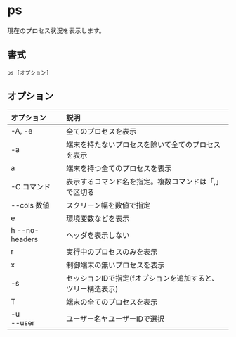 # ps

現在のプロセス状況を表示します。

## 書式

```
ps [オプション]
```

## オプション

|オプション|説明|
|:--|:--|
|-A, -e|全てのプロセスを表示|
|-a|端末を持たないプロセスを除いて全てのプロセスを表示|
|a|端末を持つ全てのプロセスを表示|
|-C コマンド|表示するコマンド名を指定。複数コマンドは「,」で区切る|
|--cols 数値|スクリーン幅を数値で指定|
|e|環境変数などを表示|
|h --no-headers|ヘッダを表示しない|
|r|実行中のプロセスのみを表示|
|x|制御端末の無いプロセスを表示|
|-s|セッションIDで指定(fオプションを追加すると、ツリー構造表示)|
|T|端末の全てのプロセスを表示|
|-u <br> --user|ユーザー名ヤユーザーIDで選択|
